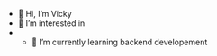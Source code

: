 - 👋 Hi, I’m  Vicky
- 👀 I’m interested in 
- - 🌱 I’m currently learning backend developement


<!---
Vickykr369/Vickykr369 is a ✨ special ✨ repository because its `README.md` (this file) appears on your GitHub profile.
You can click the Preview link to take a look at your changes.
--->
